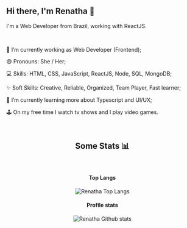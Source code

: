 ## Hi there, I'm Renatha 👋

<p>I'm a Web Developer from Brazil, working with ReactJS.</p>
</br>

🔭 I’m currently working as Web Developer (Frontend);

😄 Pronouns: She / Her;

💻 Skills: HTML, CSS, JavaScript, ReactJS, Node, SQL, MongoDB;

✨ Soft Skills: Creative, Reliable, Organized, Team Player, Fast learner;

🌱 I’m currently learning more about Typescript and UI/UX;

🕹️ On my free time I watch tv shows and I play video games.

</br>
</hr>
<h2 align='center'>Some Stats 📊</h2>
</br>
<h4 align='center'>Top Langs</h4>
<p align='center'><img src='https://github-readme-stats.vercel.app/api/top-langs/?username=renathavictor&layout=compact&theme=tokyonight' alt='Renatha Top Langs' /></p>

<h4 align='center'>Profile stats</h4>
<p align='center'><img src='https://github-readme-stats.vercel.app/api?username=renathavictor&count_private=true&show_icons=true&theme=tokyonight' alt='Renatha Github stats' /></p>

<!--
**renathavictor/renathavictor** is a ✨ _special_ ✨ repository because its `README.md` (this file) appears on your GitHub profile.

Here are some ideas to get you started:

- 🔭 I’m currently working on ...
- 🌱 I’m currently learning ...
- 👯 I’m looking to collaborate on ...
- 🤔 I’m looking for help with ...
- 💬 Ask me about ...
- 📫 How to reach me: ...
- 😄 Pronouns: ...
- ⚡ Fun fact: ...
-->
